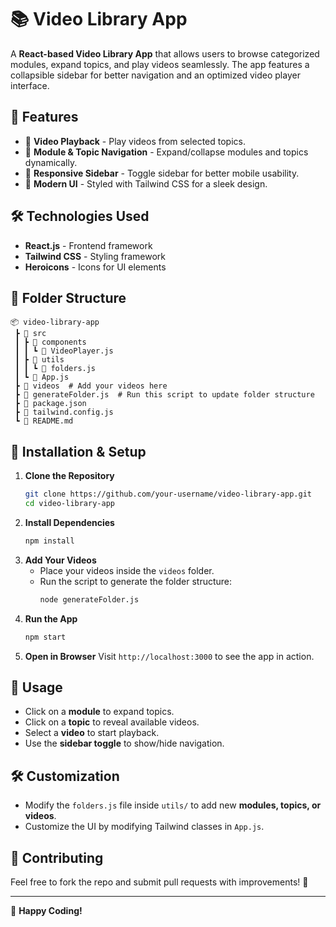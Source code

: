 # 📚 Video Library App

A **React-based Video Library App** that allows users to browse categorized modules, expand topics, and play videos seamlessly. The app features a collapsible sidebar for better navigation and an optimized video player interface.

## 🚀 Features
- 🎥 **Video Playback** - Play videos from selected topics.
- 📂 **Module & Topic Navigation** - Expand/collapse modules and topics dynamically.
- 📱 **Responsive Sidebar** - Toggle sidebar for better mobile usability.
- 🎨 **Modern UI** - Styled with Tailwind CSS for a sleek design.

## 🛠️ Technologies Used
- **React.js** - Frontend framework
- **Tailwind CSS** - Styling framework
- **Heroicons** - Icons for UI elements

## 📂 Folder Structure
```
📦 video-library-app
 ┣ 📂 src
 ┃ ┣ 📂 components
 ┃ ┃ ┗ 📜 VideoPlayer.js
 ┃ ┣ 📂 utils
 ┃ ┃ ┗ 📜 folders.js
 ┃ ┗ 📜 App.js
 ┣ 📂 videos  # Add your videos here
 ┣ 📜 generateFolder.js  # Run this script to update folder structure
 ┣ 📜 package.json
 ┣ 📜 tailwind.config.js
 ┗ 📜 README.md
```

## 📌 Installation & Setup
1. **Clone the Repository**
   ```sh
   git clone https://github.com/your-username/video-library-app.git
   cd video-library-app
   ```
2. **Install Dependencies**
   ```sh
   npm install
   ```
3. **Add Your Videos**
   - Place your videos inside the `videos` folder.
   - Run the script to generate the folder structure:
     ```sh
     node generateFolder.js
     ```
4. **Run the App**
   ```sh
   npm start
   ```
5. **Open in Browser**
   Visit `http://localhost:3000` to see the app in action.

## 📝 Usage
- Click on a **module** to expand topics.
- Click on a **topic** to reveal available videos.
- Select a **video** to start playback.
- Use the **sidebar toggle** to show/hide navigation.

## 🛠️ Customization
- Modify the `folders.js` file inside `utils/` to add new **modules, topics, or videos**.
- Customize the UI by modifying Tailwind classes in `App.js`.

## 🤝 Contributing
Feel free to fork the repo and submit pull requests with improvements! 🎉



---
🚀 **Happy Coding!**

